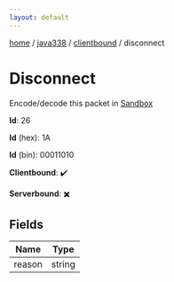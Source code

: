 ```yaml
---
layout: default
---
```


[home](/)  /  [java338](/protocol/java338)  /  [clientbound](/protocol/java338/clientbound)  /  disconnect

# Disconnect

Encode/decode this packet in [Sandbox](../../../sandbox/java338#Clientbound.Disconnect)

**Id**: 26

**Id** (hex): 1A

**Id** (bin): 00011010

**Clientbound**: ✔️

**Serverbound**: ✖️

## Fields

Name | Type
---|---
reason | string
